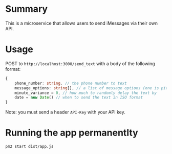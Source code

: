 # Summary

This is a microservice that allows users to send iMessages via their own API.

# Usage

POST to `http://localhost:3000/send_text` with a body of the following format:

```ts
{
    phone_number: string, // the phone number to text
    message_options: string[], // a list of message options (one is picked at random)
    minute_variance = 0, // how much to randomly delay the text by
    date = new Date() // when to send the text in ISO format
}
```

Note: you must send a header `API-Key` with your API key.

# Running the app permanentlty

```
pm2 start dist/app.js
```
